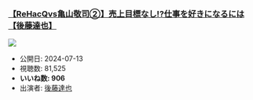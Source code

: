 ### [【ReHacQvs亀山敬司②】売上目標なし!?仕事を好きになるには【後藤達也】](https://www.youtube.com/watch?v=9MghqysVdlg)
[![](https://img.youtube.com/vi/9MghqysVdlg/sddefault.jpg)](https://www.youtube.com/watch?v=9MghqysVdlg)
-   公開日: 2024-07-13
-   視聴数: 81,525
-   **いいね数: 906**
-   出演者: [後藤達也](/rehacq_fan/people/後藤達也 "wikilink")
